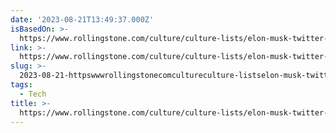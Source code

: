 ```yaml
---
date: '2023-08-21T13:49:37.000Z'
isBasedOn: >-
  https://www.rollingstone.com/culture/culture-lists/elon-musk-twitter-zuckerberg-lies-1234808808/hyperloop-1234808813/
link: >-
  https://www.rollingstone.com/culture/culture-lists/elon-musk-twitter-zuckerberg-lies-1234808808/hyperloop-1234808813/
slug: >-
  2023-08-21-httpswwwrollingstonecomcultureculture-listselon-musk-twitter-zuckerberg-lies-1234808808hyperloop-1234808813
tags:
  - Tech
title: >-
  https://www.rollingstone.com/culture/culture-lists/elon-musk-twitter-zuckerberg-lies-1234808808/hyperloop-1234808813/
---
```


